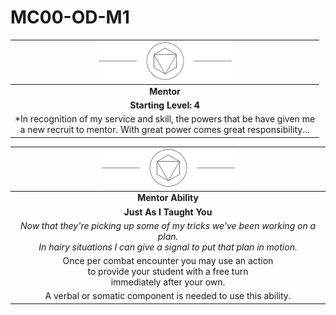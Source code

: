 # MC00-OD-M1

| <img src="../../images/card-icons/d8.png" height="60" /> |
|:---:|
| **Mentor** |
| **Starting Level: 4** |
| *In recognition of my service and skill, the powers that be have given me<br>a new recruit to mentor. With great power comes great responsibility... |

| <img src="../../images/card-icons/d8.png" height="60" /> |
|:---:|
| **Mentor Ability** |
| **Just As I Taught You** |
| *Now that they're picking up some of my tricks we've been working on a plan.<br>In hairy situations I can give a signal to put that plan in motion.* |
| Once per combat encounter you may use an action<br>to provide your student with a free turn<br>immediately after your own. |
| A verbal or somatic component is needed to use this ability. |
